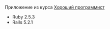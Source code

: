 Приложение из курса  <a href="https://goodprogrammer.ru">Хороший программист</a>

* Ruby 2.5.3
* Rails 5.2.1
